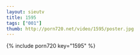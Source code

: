 ```yaml
--- 
layout: sieutv
title: 1595
tags: ["001"]
thumb: http://porn720.net/video/1595/poster.jpg
---
```

{% include porn720 key="1595" %} 
